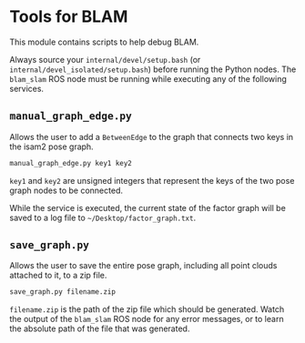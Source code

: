# Tools for BLAM

This module contains scripts to help debug BLAM.

Always source your `internal/devel/setup.bash` (or `internal/devel_isolated/setup.bash`) before running the Python nodes. The `blam_slam` ROS node must be running while executing any of the following services.

## `manual_graph_edge.py`
Allows the user to add a `BetweenEdge` to the graph that connects two keys in the isam2 pose graph.

```sh
manual_graph_edge.py key1 key2
```

`key1` and `key2` are unsigned integers that represent the keys of the two pose graph nodes to be connected.

While the service is executed, the current state of the factor graph will be saved to a log file to `~/Desktop/factor_graph.txt`.

## `save_graph.py`
Allows the user to save the entire pose graph, including all point clouds attached to it, to a zip file.

```sh
save_graph.py filename.zip
```

`filename.zip` is the path of the zip file which should be generated. Watch the output of the `blam_slam` ROS node for any error messages, or to learn the absolute path of the file that was generated.
